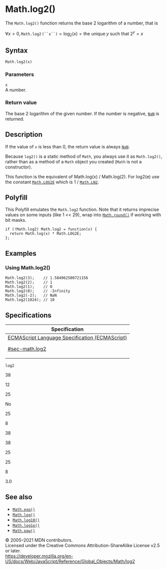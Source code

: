 # Math.log2()

The `Math.log2()` function returns the base 2 logarithm of a number, that is

∀*x* &gt; 0, `Math.log2` ` (``x``) ` = log<sub>2</sub>(_x_) = the unique *y* such that 2<sup>_y_</sup> = *x*

## Syntax

    Math.log2(x)

### Parameters

`x`  
A number.

### Return value

The base 2 logarithm of the given number. If the number is negative, [`NaN`](../nan) is returned.

## Description

If the value of `x` is less than 0, the return value is always [`NaN`](../nan).

Because `log2()` is a static method of `Math`, you always use it as `Math.log2()`, rather than as a method of a `Math` object you created (`Math` is not a constructor).

This function is the equivalent of Math.log(x) / Math.log(2). For log2(e) use the constant [`Math.LOG2E`](log2e) which is 1 / [`Math.LN2`](ln2).

## Polyfill

This Polyfill emulates the `Math.log2` function. Note that it returns imprecise values on some inputs (like 1 &lt;&lt; 29), wrap into [`Math.round()`](round) if working with bit masks.

    if (!Math.log2) Math.log2 = function(x) {
      return Math.log(x) * Math.LOG2E;
    };

## Examples

### Using Math.log2()

    Math.log2(3);    // 1.584962500721156
    Math.log2(2);    // 1
    Math.log2(1);    // 0
    Math.log2(0);    // -Infinity
    Math.log2(-2);   // NaN
    Math.log2(1024); // 10

## Specifications

<table><thead><tr class="header"><th>Specification</th></tr></thead><tbody><tr class="odd"><td><a href="https://tc39.es/ecma262/#sec-math.log2">ECMAScript Language Specification (ECMAScript) 
<br/>


<span class="small">#sec-math.log2</span></a></td></tr></tbody></table>

`log2`

38

12

25

No

25

8

38

38

25

25

8

3.0

## See also

-   [`Math.exp()`](exp)
-   [`Math.log()`](log)
-   [`Math.log10()`](log10)
-   [`Math.log1p()`](log1p)
-   [`Math.pow()`](pow)

© 2005–2021 MDN contributors.  
Licensed under the Creative Commons Attribution-ShareAlike License v2.5 or later.  
<a href="https://developer.mozilla.org/en-US/docs/Web/JavaScript/Reference/Global_Objects/Math/log2" class="_attribution-link">https://developer.mozilla.org/en-US/docs/Web/JavaScript/Reference/Global_Objects/Math/log2</a>
